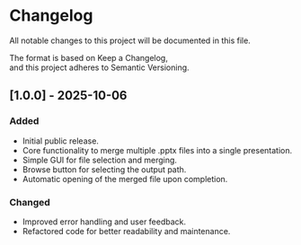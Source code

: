 # **Changelog**

All notable changes to this project will be documented in this file.

The format is based on Keep a Changelog,  
and this project adheres to Semantic Versioning.

## **\[1.0.0\] \- 2025-10-06**

### **Added**

* Initial public release.  
* Core functionality to merge multiple .pptx files into a single presentation.  
* Simple GUI for file selection and merging.  
* Browse button for selecting the output path.  
* Automatic opening of the merged file upon completion.

### **Changed**

* Improved error handling and user feedback.  
* Refactored code for better readability and maintenance.